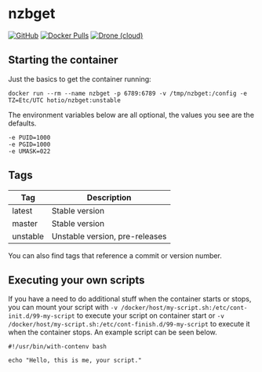 # nzbget

[![GitHub](https://img.shields.io/badge/source-github-lightgrey?style=flat-square)](https://github.com/hotio/docker-nzbget)
[![Docker Pulls](https://img.shields.io/docker/pulls/hotio/nzbget?style=flat-square)](https://hub.docker.com/r/hotio/nzbget)
[![Drone (cloud)](https://img.shields.io/drone/build/hotio/docker-nzbget?style=flat-square)](https://cloud.drone.io/hotio/docker-nzbget)

## Starting the container

Just the basics to get the container running:

```shell
docker run --rm --name nzbget -p 6789:6789 -v /tmp/nzbget:/config -e TZ=Etc/UTC hotio/nzbget:unstable
```

The environment variables below are all optional, the values you see are the defaults.

```shell
-e PUID=1000
-e PGID=1000
-e UMASK=022
```

## Tags

| Tag      | Description                    |
| ---------|--------------------------------|
| latest   | Stable version                 |
| master   | Stable version                 |
| unstable | Unstable version, pre-releases |

You can also find tags that reference a commit or version number.

## Executing your own scripts

If you have a need to do additional stuff when the container starts or stops, you can mount your script with `-v /docker/host/my-script.sh:/etc/cont-init.d/99-my-script` to execute your script on container start or `-v /docker/host/my-script.sh:/etc/cont-finish.d/99-my-script` to execute it when the container stops. An example script can be seen below.

```shell
#!/usr/bin/with-contenv bash

echo "Hello, this is me, your script."
```

